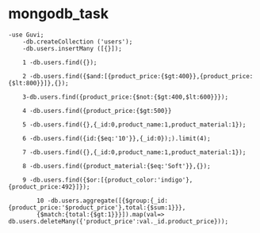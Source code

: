 # mongodb_task

	-use Guvi;
		-db.createCollection ('users');
		-db.users.insertMany ([{}]);
  
		1 -db.users.find({});
			
		2 -db.users.find({$and:[{product_price:{$gt:400}},{product_price:{$lt:800}}]},{});
  
  		3-db.users.find({product_price:{$not:{$gt:400,$lt:600}}});
   
   		4 -db.users.find({product_price:{$gt:500}}

   		5 -db.users.find({},{_id:0,product_name:1,product_material:1});
     
  		6 -db.users.find({id:{$eq:'10'}},{_id:0});).limit(4);
   
   		7 -db.users.find({},{_id:0,product_name:1,product_material:1});
   
   		8 -db.users.find({product_material:{$eq:'Soft'}},{});
   
   		9 -db.users.find({$or:[{product_color:'indigo'},{product_price:492}]});
     
     		10 -db.users.aggregate([{$group:{_id:{product_price:'$product_price'},total:{$sum:1}}},
		    {$match:{total:{$gt:1}}}]).map(val=> db.users.deleteMany({'product_price':val._id.product_price}));
